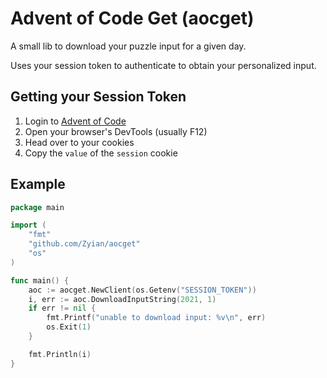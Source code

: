 # Advent of Code Get (aocget)
A small lib to download your puzzle input for a given day.

Uses your session token to authenticate to obtain your personalized input.

## Getting your Session Token
1. Login to [Advent of Code](https://adventofcode.com)
2. Open your browser's DevTools (usually F12)
3. Head over to your cookies
4. Copy the `value` of the `session` cookie


## Example

```go
package main

import (
	"fmt"
	"github.com/Zyian/aocget"
	"os"
)

func main() {
	aoc := aocget.NewClient(os.Getenv("SESSION_TOKEN"))
	i, err := aoc.DownloadInputString(2021, 1)
	if err != nil {
        fmt.Printf("unable to download input: %v\n", err)
		os.Exit(1)
	}

	fmt.Println(i)
}
```
